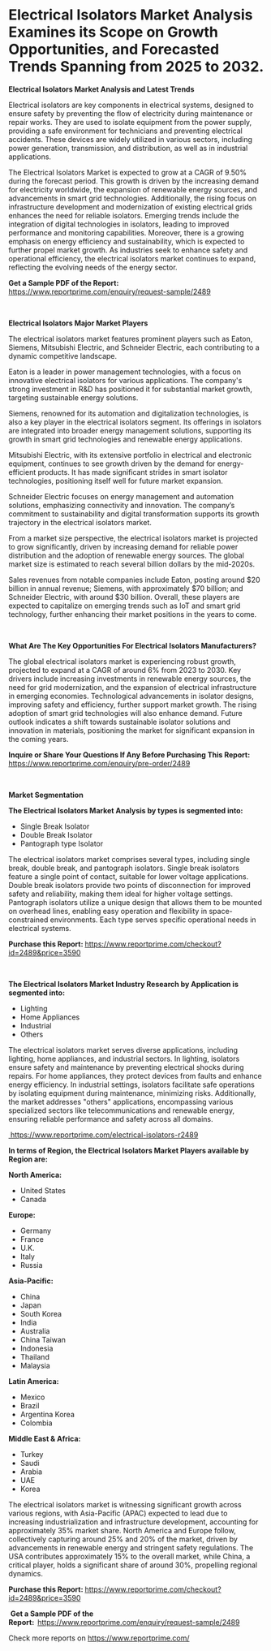 <p><h1>Electrical Isolators Market Analysis Examines its Scope on Growth Opportunities, and Forecasted Trends Spanning from 2025 to 2032.</h1></p><p><strong>Electrical Isolators Market Analysis and Latest Trends</strong></p>
<p><p>Electrical isolators are key components in electrical systems, designed to ensure safety by preventing the flow of electricity during maintenance or repair works. They are used to isolate equipment from the power supply, providing a safe environment for technicians and preventing electrical accidents. These devices are widely utilized in various sectors, including power generation, transmission, and distribution, as well as in industrial applications.</p><p>The Electrical Isolators Market is expected to grow at a CAGR of 9.50% during the forecast period. This growth is driven by the increasing demand for electricity worldwide, the expansion of renewable energy sources, and advancements in smart grid technologies. Additionally, the rising focus on infrastructure development and modernization of existing electrical grids enhances the need for reliable isolators. Emerging trends include the integration of digital technologies in isolators, leading to improved performance and monitoring capabilities. Moreover, there is a growing emphasis on energy efficiency and sustainability, which is expected to further propel market growth. As industries seek to enhance safety and operational efficiency, the electrical isolators market continues to expand, reflecting the evolving needs of the energy sector.</p></p>
<p><strong>Get a Sample PDF of the Report:&nbsp;</strong> <a href="https://www.reportprime.com/enquiry/request-sample/2489?utm_campaign=3053&utm_medium=2&utm_source=Github&utm_content=ia&utm_term=18032025&utm_id=electrical-isolators">https://www.reportprime.com/enquiry/request-sample/2489</a></p>
<p>&nbsp;</p>
<p><strong>Electrical Isolators Major Market Players</strong></p>
<p><p>The electrical isolators market features prominent players such as Eaton, Siemens, Mitsubishi Electric, and Schneider Electric, each contributing to a dynamic competitive landscape. </p><p>Eaton is a leader in power management technologies, with a focus on innovative electrical isolators for various applications. The company's strong investment in R&D has positioned it for substantial market growth, targeting sustainable energy solutions. </p><p>Siemens, renowned for its automation and digitalization technologies, is also a key player in the electrical isolators segment. Its offerings in isolators are integrated into broader energy management solutions, supporting its growth in smart grid technologies and renewable energy applications.</p><p>Mitsubishi Electric, with its extensive portfolio in electrical and electronic equipment, continues to see growth driven by the demand for energy-efficient products. It has made significant strides in smart isolator technologies, positioning itself well for future market expansion.</p><p>Schneider Electric focuses on energy management and automation solutions, emphasizing connectivity and innovation. The company’s commitment to sustainability and digital transformation supports its growth trajectory in the electrical isolators market.</p><p>From a market size perspective, the electrical isolators market is projected to grow significantly, driven by increasing demand for reliable power distribution and the adoption of renewable energy sources. The global market size is estimated to reach several billion dollars by the mid-2020s.</p><p>Sales revenues from notable companies include Eaton, posting around $20 billion in annual revenue; Siemens, with approximately $70 billion; and Schneider Electric, with around $30 billion. Overall, these players are expected to capitalize on emerging trends such as IoT and smart grid technology, further enhancing their market positions in the years to come.</p></p>
<p>&nbsp;</p>
<p><strong>What Are The Key Opportunities For Electrical Isolators Manufacturers?</strong></p>
<p><p>The global electrical isolators market is experiencing robust growth, projected to expand at a CAGR of around 6% from 2023 to 2030. Key drivers include increasing investments in renewable energy sources, the need for grid modernization, and the expansion of electrical infrastructure in emerging economies. Technological advancements in isolator designs, improving safety and efficiency, further support market growth. The rising adoption of smart grid technologies will also enhance demand. Future outlook indicates a shift towards sustainable isolator solutions and innovation in materials, positioning the market for significant expansion in the coming years.</p></p>
<p><strong>Inquire or Share Your Questions If Any Before Purchasing This Report:</strong> <a href="https://www.reportprime.com/enquiry/pre-order/2489?utm_campaign=3053&utm_medium=2&utm_source=Github&utm_content=ia&utm_term=18032025&utm_id=electrical-isolators">https://www.reportprime.com/enquiry/pre-order/2489</a></p>
<p>&nbsp;</p>
<p><strong>Market Segmentation</strong></p>
<p><strong>The Electrical Isolators Market Analysis by types is segmented into:</strong></p>
<p><ul><li>Single Break Isolator</li><li>Double Break Isolator</li><li>Pantograph type Isolator</li></ul></p>
<p><p>The electrical isolators market comprises several types, including single break, double break, and pantograph isolators. Single break isolators feature a single point of contact, suitable for lower voltage applications. Double break isolators provide two points of disconnection for improved safety and reliability, making them ideal for higher voltage settings. Pantograph isolators utilize a unique design that allows them to be mounted on overhead lines, enabling easy operation and flexibility in space-constrained environments. Each type serves specific operational needs in electrical systems.</p></p>
<p><strong>Purchase this Report:&nbsp;</strong><a href="https://www.reportprime.com/checkout?id=2489&price=3590&utm_campaign=3053&utm_medium=2&utm_source=Github&utm_content=ia&utm_term=18032025&utm_id=electrical-isolators">https://www.reportprime.com/checkout?id=2489&price=3590</a></p>
<p>&nbsp;</p>
<p><strong>The Electrical Isolators Market Industry Research by Application is segmented into:</strong></p>
<p><ul><li>Lighting</li><li>Home Appliances</li><li>Industrial</li><li>Others</li></ul></p>
<p><p>The electrical isolators market serves diverse applications, including lighting, home appliances, and industrial sectors. In lighting, isolators ensure safety and maintenance by preventing electrical shocks during repairs. For home appliances, they protect devices from faults and enhance energy efficiency. In industrial settings, isolators facilitate safe operations by isolating equipment during maintenance, minimizing risks. Additionally, the market addresses "others" applications, encompassing various specialized sectors like telecommunications and renewable energy, ensuring reliable performance and safety across all domains.</p></p>
<p><a href="https://www.reportprime.com/electrical-isolators-r2489?utm_campaign=3053&utm_medium=2&utm_source=Github&utm_content=ia&utm_term=18032025&utm_id=electrical-isolators">&nbsp;https://www.reportprime.com/electrical-isolators-r2489</a></p>
<p><strong>In terms of Region, the Electrical Isolators Market Players available by Region are:</strong></p>
<p>
    <p> <strong> North America: </strong>
        <ul>
            <li>United States</li>
            <li>Canada</li>
        </ul>
        </p> 
    <p> <strong> Europe: </strong>
        <ul>
            <li>Germany</li>
            <li>France</li>
            <li>U.K.</li>
            <li>Italy</li>
            <li>Russia</li>
        </ul>
        </p> 
    <p> <strong> Asia-Pacific: </strong>
        <ul>
            <li>China</li>
            <li>Japan</li>
            <li>South Korea</li>
            <li>India</li>
            <li>Australia</li>
            <li>China Taiwan</li>
            <li>Indonesia</li>
            <li>Thailand</li>
            <li>Malaysia</li>
        </ul>
        </p> 
    <p> <strong> Latin America: </strong>
        <ul>
            <li>Mexico</li>
            <li>Brazil</li>
            <li>Argentina Korea</li>
            <li>Colombia</li>
        </ul>
        </p> 
    <p> <strong> Middle East & Africa: </strong>
        <ul>
            <li>Turkey</li>
            <li>Saudi</li>
            <li>Arabia</li>
            <li>UAE</li>
            <li>Korea</li>
        </ul>
    </p>
    </p>
<p><p>The electrical isolators market is witnessing significant growth across various regions, with Asia-Pacific (APAC) expected to lead due to increasing industrialization and infrastructure development, accounting for approximately 35% market share. North America and Europe follow, collectively capturing around 25% and 20% of the market, driven by advancements in renewable energy and stringent safety regulations. The USA contributes approximately 15% to the overall market, while China, a critical player, holds a significant share of around 30%, propelling regional dynamics.</p></p>
<p><strong>Purchase this Report: </strong><a href="https://www.reportprime.com/checkout?id=2489&price=3590&utm_campaign=3053&utm_medium=2&utm_source=Github&utm_content=ia&utm_term=18032025&utm_id=electrical-isolators">https://www.reportprime.com/checkout?id=2489&price=3590</a></p>
<p>&nbsp;<strong>Get a Sample PDF of the Report:&nbsp;&nbsp;</strong><a href="https://www.reportprime.com/enquiry/request-sample/2489?utm_campaign=3053&utm_medium=2&utm_source=Github&utm_content=ia&utm_term=18032025&utm_id=electrical-isolators">https://www.reportprime.com/enquiry/request-sample/2489</a></p>
<p><strong></strong></p>
<p>Check more reports on <a href="https://www.reportprime.com/?utm_campaign=3053&utm_medium=2&utm_source=Github&utm_content=ia&utm_term=18032025&utm_id=electrical-isolators">https://www.reportprime.com/</a></p>